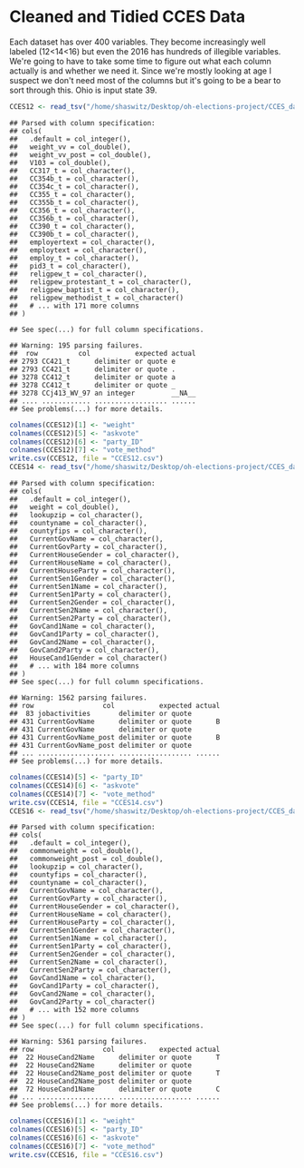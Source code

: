 Cleaned and Tidied CCES Data
================

Each dataset has over 400 variables. They become increasingly well labeled (12&lt;14&lt;16) but even the 2016 has hundreds of illegible variables. We're going to have to take some time to figure out what each column actually is and whether we need it. Since we're mostly looking at age I suspect we don't need most of the columns but it's going to be a bear to sort through this. Ohio is input state 39.

``` r
CCES12 <- read_tsv("/home/shaswitz/Desktop/oh-elections-project/CCES_data/CCES12.tsv") %>% mutate(age = 2017-(birthyr)) %>% select(weight_vv, StateAbbr, age, votereg, CC401, CC403, CC350) %>% filter(StateAbbr == "OH") 
```

    ## Parsed with column specification:
    ## cols(
    ##   .default = col_integer(),
    ##   weight_vv = col_double(),
    ##   weight_vv_post = col_double(),
    ##   V103 = col_double(),
    ##   CC317_t = col_character(),
    ##   CC354b_t = col_character(),
    ##   CC354c_t = col_character(),
    ##   CC355_t = col_character(),
    ##   CC355b_t = col_character(),
    ##   CC356_t = col_character(),
    ##   CC356b_t = col_character(),
    ##   CC390_t = col_character(),
    ##   CC390b_t = col_character(),
    ##   employertext = col_character(),
    ##   employtext = col_character(),
    ##   employ_t = col_character(),
    ##   pid3_t = col_character(),
    ##   religpew_t = col_character(),
    ##   religpew_protestant_t = col_character(),
    ##   religpew_baptist_t = col_character(),
    ##   religpew_methodist_t = col_character()
    ##   # ... with 171 more columns
    ## )

    ## See spec(...) for full column specifications.

    ## Warning: 195 parsing failures.
    ##  row          col           expected actual
    ## 2793 CC421_t      delimiter or quote e     
    ## 2793 CC421_t      delimiter or quote .     
    ## 3278 CC412_t      delimiter or quote a     
    ## 3278 CC412_t      delimiter or quote _     
    ## 3278 CCj413_WV_97 an integer         __NA__
    ## .... ............ .................. ......
    ## See problems(...) for more details.

``` r
colnames(CCES12)[1] <- "weight"
colnames(CCES12)[5] <- "askvote"
colnames(CCES12)[6] <- "party_ID"
colnames(CCES12)[7] <- "vote_method"
write.csv(CCES12, file = "CCES12.csv")
CCES14 <- read_tsv("/home/shaswitz/Desktop/oh-elections-project/CCES_data/CCES14.tsv") %>% mutate(age = 2017-(birthyr)) %>% select(weight, StateAbbr, age, votereg, pid3, CC401, CC403) %>% filter(StateAbbr == "OH")
```

    ## Parsed with column specification:
    ## cols(
    ##   .default = col_integer(),
    ##   weight = col_double(),
    ##   lookupzip = col_character(),
    ##   countyname = col_character(),
    ##   countyfips = col_character(),
    ##   CurrentGovName = col_character(),
    ##   CurrentGovParty = col_character(),
    ##   CurrentHouseGender = col_character(),
    ##   CurrentHouseName = col_character(),
    ##   CurrentHouseParty = col_character(),
    ##   CurrentSen1Gender = col_character(),
    ##   CurrentSen1Name = col_character(),
    ##   CurrentSen1Party = col_character(),
    ##   CurrentSen2Gender = col_character(),
    ##   CurrentSen2Name = col_character(),
    ##   CurrentSen2Party = col_character(),
    ##   GovCand1Name = col_character(),
    ##   GovCand1Party = col_character(),
    ##   GovCand2Name = col_character(),
    ##   GovCand2Party = col_character(),
    ##   HouseCand1Gender = col_character()
    ##   # ... with 184 more columns
    ## )
    ## See spec(...) for full column specifications.

    ## Warning: 1562 parsing failures.
    ## row                 col           expected actual
    ##  83 jobactivities       delimiter or quote       
    ## 431 CurrentGovName      delimiter or quote      B
    ## 431 CurrentGovName      delimiter or quote       
    ## 431 CurrentGovName_post delimiter or quote      B
    ## 431 CurrentGovName_post delimiter or quote       
    ## ... ................... .................. ......
    ## See problems(...) for more details.

``` r
colnames(CCES14)[5] <- "party_ID"
colnames(CCES14)[6] <- "askvote"
colnames(CCES14)[7] <- "vote_method"
write.csv(CCES14, file = "CCES14.csv")
CCES16 <- read_tsv("/home/shaswitz/Desktop/oh-elections-project/CCES_data/CCES16.tsv") %>% mutate(age = 2017-(birthyr)) %>% select(commonweight, inputstate, votereg, age, CC16_421a, CC16_401, CC16_403) %>% filter(inputstate == "39")
```

    ## Parsed with column specification:
    ## cols(
    ##   .default = col_integer(),
    ##   commonweight = col_double(),
    ##   commonweight_post = col_double(),
    ##   lookupzip = col_character(),
    ##   countyfips = col_character(),
    ##   countyname = col_character(),
    ##   CurrentGovName = col_character(),
    ##   CurrentGovParty = col_character(),
    ##   CurrentHouseGender = col_character(),
    ##   CurrentHouseName = col_character(),
    ##   CurrentHouseParty = col_character(),
    ##   CurrentSen1Gender = col_character(),
    ##   CurrentSen1Name = col_character(),
    ##   CurrentSen1Party = col_character(),
    ##   CurrentSen2Gender = col_character(),
    ##   CurrentSen2Name = col_character(),
    ##   CurrentSen2Party = col_character(),
    ##   GovCand1Name = col_character(),
    ##   GovCand1Party = col_character(),
    ##   GovCand2Name = col_character(),
    ##   GovCand2Party = col_character()
    ##   # ... with 152 more columns
    ## )
    ## See spec(...) for full column specifications.

    ## Warning: 5361 parsing failures.
    ## row                 col           expected actual
    ##  22 HouseCand2Name      delimiter or quote      T
    ##  22 HouseCand2Name      delimiter or quote       
    ##  22 HouseCand2Name_post delimiter or quote      T
    ##  22 HouseCand2Name_post delimiter or quote       
    ##  72 HouseCand1Name      delimiter or quote      C
    ## ... ................... .................. ......
    ## See problems(...) for more details.

``` r
colnames(CCES16)[1] <- "weight"
colnames(CCES16)[5] <- "party_ID"
colnames(CCES16)[6] <- "askvote"
colnames(CCES16)[7] <- "vote_method"
write.csv(CCES16, file = "CCES16.csv")
```
